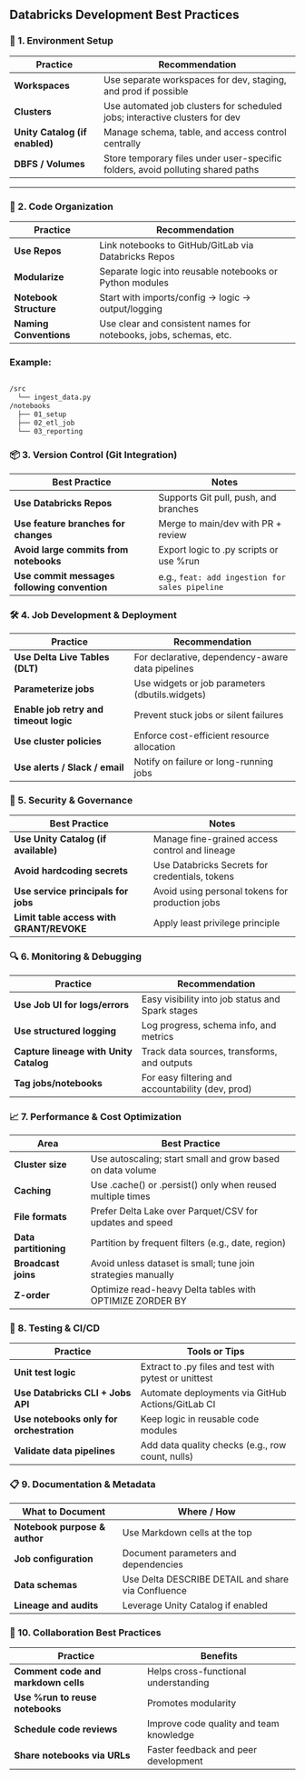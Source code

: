 ## Databricks Development Best Practices


### 🧱 1. Environment Setup
| **Practice**               | **Recommendation**                                                           |
|----------------------------|-------------------------------------------------------------------------------|
| **Workspaces**              | Use separate workspaces for dev, staging, and prod if possible               |
| **Clusters**                | Use automated job clusters for scheduled jobs; interactive clusters for dev  |
| **Unity Catalog (if enabled)** | Manage schema, table, and access control centrally                          |
| **DBFS / Volumes**          | Store temporary files under user-specific folders, avoid polluting shared paths|

---

### 📁 2. Code Organization

| **Practice**               | **Recommendation**                                                           |
|----------------------------|-------------------------------------------------------------------------------|
| **Use Repos**               | Link notebooks to GitHub/GitLab via Databricks Repos                         |
| **Modularize**              | Separate logic into reusable notebooks or Python modules                      |
| **Notebook Structure**      | Start with imports/config → logic → output/logging                            |
| **Naming Conventions**      | Use clear and consistent names for notebooks, jobs, schemas, etc.            |


### Example:

```bash

/src
  └── ingest_data.py
/notebooks
  ├── 01_setup
  ├── 02_etl_job
  └── 03_reporting
```


### 📦 3. Version Control (Git Integration)


| **Best Practice**                       | **Notes**                                                                |
|----------------------------------------|--------------------------------------------------------------------------|
| **Use Databricks Repos**               | Supports Git pull, push, and branches                                    |
| **Use feature branches for changes**   | Merge to main/dev with PR + review                                       |
| **Avoid large commits from notebooks** | Export logic to .py scripts or use %run                                   |
| **Use commit messages following convention** | e.g., `feat: add ingestion for sales pipeline`                          |


### 🛠️ 4. Job Development & Deployment

| **Practice**                       | **Recommendation**                                                            |
|------------------------------------|--------------------------------------------------------------------------------|
| **Use Delta Live Tables (DLT)**    | For declarative, dependency-aware data pipelines                               |
| **Parameterize jobs**             | Use widgets or job parameters (dbutils.widgets)                                |
| **Enable job retry and timeout logic** | Prevent stuck jobs or silent failures                                         |
| **Use cluster policies**          | Enforce cost-efficient resource allocation                                     |
| **Use alerts / Slack / email**    | Notify on failure or long-running jobs                                         |



### 🔐 5. Security & Governance


| **Best Practice**                     | **Notes**                                                                   |
|--------------------------------------|-----------------------------------------------------------------------------|
| **Use Unity Catalog (if available)** | Manage fine-grained access control and lineage                               |
| **Avoid hardcoding secrets**        | Use Databricks Secrets for credentials, tokens                               |
| **Use service principals for jobs** | Avoid using personal tokens for production jobs                             |
| **Limit table access with GRANT/REVOKE** | Apply least privilege principle                                              |



### 🔍 6. Monitoring & Debugging

| **Practice**                       | **Recommendation**                                                             |
|------------------------------------|---------------------------------------------------------------------------------|
| **Use Job UI for logs/errors**     | Easy visibility into job status and Spark stages                               |
| **Use structured logging**         | Log progress, schema info, and metrics                                         |
| **Capture lineage with Unity Catalog** | Track data sources, transforms, and outputs                                    |
| **Tag jobs/notebooks**             | For easy filtering and accountability (dev, prod)                              |



### 📈 7. Performance & Cost Optimization

| **Area**                | **Best Practice**                                                            |
|-------------------------|-------------------------------------------------------------------------------|
| **Cluster size**         | Use autoscaling; start small and grow based on data volume                    |
| **Caching**              | Use .cache() or .persist() only when reused multiple times                    |
| **File formats**         | Prefer Delta Lake over Parquet/CSV for updates and speed                      |
| **Data partitioning**    | Partition by frequent filters (e.g., date, region)                            |
| **Broadcast joins**      | Avoid unless dataset is small; tune join strategies manually                 |
| **Z-order**              | Optimize read-heavy Delta tables with OPTIMIZE ZORDER BY                      |


### 🧪 8. Testing & CI/CD

| **Practice**                       | **Tools or Tips**                                                            |
|------------------------------------|-------------------------------------------------------------------------------|
| **Unit test logic**                | Extract to .py files and test with pytest or unittest                        |
| **Use Databricks CLI + Jobs API**  | Automate deployments via GitHub Actions/GitLab CI                            |
| **Use notebooks only for orchestration** | Keep logic in reusable code modules                                         |
| **Validate data pipelines**        | Add data quality checks (e.g., row count, nulls)                             |


### 📋 9. Documentation & Metadata

| **What to Document**              | **Where / How**                                                            |
|-----------------------------------|-----------------------------------------------------------------------------|
| **Notebook purpose & author**     | Use Markdown cells at the top                                               |
| **Job configuration**             | Document parameters and dependencies                                        |
| **Data schemas**                  | Use Delta DESCRIBE DETAIL and share via Confluence                          |
| **Lineage and audits**            | Leverage Unity Catalog if enabled                                           |



### 🔄 10. Collaboration Best Practices

| **Practice**                       | **Benefits**                                                                |
|------------------------------------|-----------------------------------------------------------------------------|
| **Comment code and markdown cells** | Helps cross-functional understanding                                         |
| **Use %run to reuse notebooks**    | Promotes modularity                                                          |
| **Schedule code reviews**          | Improve code quality and team knowledge                                      |
| **Share notebooks via URLs**      | Faster feedback and peer development                                         |

